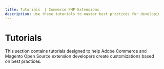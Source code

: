 ```yaml
---
title: Tutorials  | Commerce PHP Extensions
description: Use these tutorials to master best practices for developing Adobe Commerce and Magento Open Source extensions.
---
```


# Tutorials

This section contains tutorials designed to help Adobe Commerce and Magento Open Source extension developers create customizations based on best practices.
